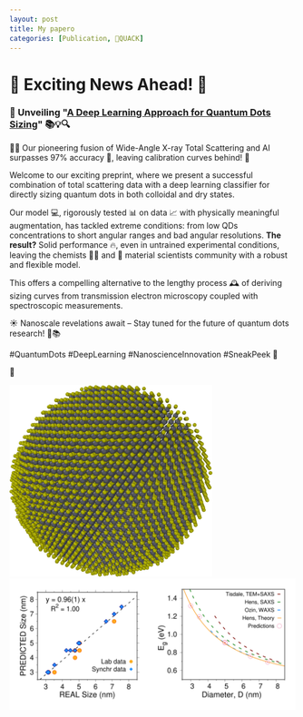 ```yaml
---
layout: post
title: My papero
categories: [Publication, 🦆QUACK]
---
```


# 🌟 Exciting News Ahead! 🌟

### 🌈 Unveiling "[A Deep Learning Approach for Quantum Dots Sizing](https://doi.org/10.26434/chemrxiv-2023-127s9)" 📚💡🔍

🧠✨ Our pioneering fusion of Wide-Angle X-ray Total Scattering and AI surpasses 97% accuracy 🎯, leaving calibration curves behind! 🚀

Welcome to our exciting preprint, where we present a successful combination of total scattering data with a deep learning classifier for directly sizing quantum dots in both colloidal and dry states.

Our model 💻, rigorously tested 📊 on data 📈 with physically meaningful augmentation, has tackled extreme conditions: from low QDs concentrations to short angular ranges and bad angular resolutions. **The result?** Solid performance 🔥, even in untrained experimental conditions, leaving the chemists 🧑‍🔬 and 🥼 material scientists community with a robust and flexible model.

This offers a compelling alternative to the lengthy process 🕰️ of deriving sizing curves from transmission electron microscopy coupled with spectroscopic measurements.

☀️ Nanoscale revelations await – Stay tuned for the future of quantum dots research! 🔬📚

#QuantumDots #DeepLearning #NanoscienceInnovation #SneakPeek 👀

🦆



![](/images/PbS_model.png)
![](/images/PbS_paper_Lucia_adv.png)